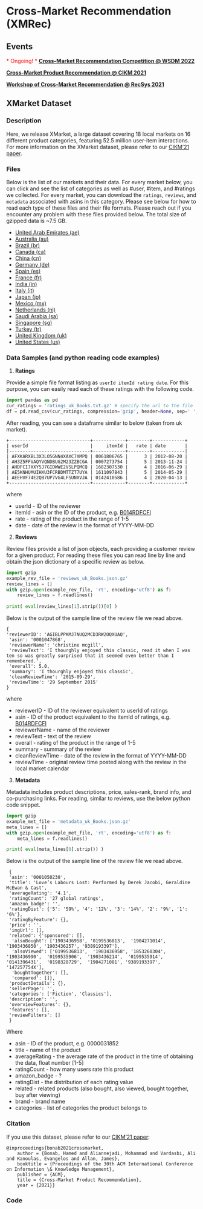 # Cross-Market Recommendation (XMRec)

## Events

<span style="color:red">* Ongoing! * </span>
**[Cross-Market Recommendation Competition @ WSDM 2022](https://xmrec.github.io//wsdmcup)**

**[Cross-Market Product Recommendation @ CIKM 2021](https://dl.acm.org/doi/abs/10.1145/3459637.3482493)**

**[Workshop of Cross-Market Recommendation @ RecSys 2021](https://xmrec.github.io//recsys)**


## XMarket Dataset

### Description
Here, we release XMarket, a large dataset covering 18 local markets on 16 different product categories, featuring 52.5 million user-item interactions. For more information on the XMarket dataset, please refer to our [CIKM’21 paper](https://arxiv.org/pdf/2109.05929.pdf). 

### Files
Below is the list of our markets and their data. For every market below, you can click and see the list of categories as well as #user, #item, and #ratings we collected. For every market, you can download the `ratings`, `reviews`, and `metadata` associated with asins in this category. Please see below for how to read each type of these files and their file formats. Please reach out if you encounter any problem with these files provided below. The total size of gzipped data is ~7.5 GB.

- [United Arab Emirates (ae)](https://xmrec.github.io/data/ae)
- [Australia (au)](https://xmrec.github.io/data/au)
- [Brazil (br)](https://xmrec.github.io/data/br)
- [Canada (ca)](https://xmrec.github.io/data/ca)
- [China (cn)](https://xmrec.github.io/data/cn)
- [Germany (de)](https://xmrec.github.io/data/de)
- [Spain (es)](https://xmrec.github.io/data/es)
- [France (fr)](https://xmrec.github.io/data/fr)
- [India (in)](https://xmrec.github.io/data/in)
- [Italy (it)](https://xmrec.github.io/data/it)
- [Japan (jp)](https://xmrec.github.io/data/jp)
- [Mexico (mx)](https://xmrec.github.io/data/mx)
- [Netherlands (nl)](https://xmrec.github.io/data/nl)
- [Saudi Arabia (sa)](https://xmrec.github.io/data/sa)
- [Singapore (sg)](https://xmrec.github.io/data/sg)
- [Turkey (tr)](https://xmrec.github.io/data/tr)
- [United Kingdom (uk)](https://xmrec.github.io/data/uk)
- [United States (us)](https://xmrec.github.io/data/us)


### Data Samples (and python reading code examples)


1. **Ratings**


Provide a simple file format listing as `userId itemId rating date`. For this purpose, you can easily read each of these ratings with the following code. 


```python
import pandas as pd
cur_ratings = 'ratings_uk_Books.txt.gz' # specify the url to the file 
df = pd.read_csv(cur_ratings, compression='gzip', header=None, sep=' ', names=["userId", "itemId", "rate", "date"] )
```

After reading, you can see a dataframe similar to below (taken from uk market). 

```
+------------------------------+------------+--------+------------+
| userId                       |     itemId |   rate | date       |
|------------------------------+------------+--------+------------|
| AFXKARXBL3X3LO5GNN4XAXC7XMPQ | 0061806765 |      3 | 2012-08-20 |
| AH3Z5FFVAQYVQNDBUG2M23ZZBCGA | 0007273754 |      5 | 2013-11-24 |
| AHDFCI7XXY5J7GIDWWE2VSLPQMCQ | 1682307530 |      4 | 2016-06-29 |
| AE5KNHUMUIHXU3FCRBDMTTZT7UYA | 1611097843 |      5 | 2014-05-29 |
| AEEHVF74E2QB7UP7VG4LFSUNXVJA | 0142410586 |      4 | 2020-04-13 |
+------------------------------+------------+--------+------------+
```

where
- userId - ID of the reviewer  
- itemId - asin or the ID of the product, e.g. [B014RDFCFI](https://www.amazon.co.uk/dp/B014RDFCFI) 
- rate - rating of the product in the range of 1-5 
- date - date of the review in the format of YYYY-MM-DD


2. **Reviews**


Review files provide a list of json objects, each providing a customer review for a given product. For reading these files you can read line by line and obtain the json dictionary of a specific review as below. 

```python
import gzip
example_rev_file = 'reviews_uk_Books.json.gz'
review_lines = []
with gzip.open(example_rev_file, 'rt', encoding='utf8') as f:
    review_lines = f.readlines()
    
print( eval(review_lines[1].strip())[0] )
```

Below is the output of the sample line of the review file we read above. 

```
{
'reviewerID': 'AGIBLPPKMJ7NUQ2MCD3RW2OQXUAQ',
 'asin': '0001047868',
 'reviewerName': 'christine mcgill',
 'reviewText': 'I thourghly enjoyed this classic, read it when I was ten so was greatly surprised that it seemed even better than I remembered.',
 'overall': 5.0,
 'summary': 'I thourghly enjoyed this classic',
 'cleanReviewTime': '2015-09-29',
 'reviewTime': '29 September 2015'
}
```
where
- reviewerID - ID of the reviewer equivalent to userId of ratings 
- asin - ID of the product equivalent to the itemId of ratings, e.g. [B014RDFCFI](https://www.amazon.co.uk/dp/B014RDFCFI)  
- reviewerName - name of the reviewer
- reviewText - text of the review
- overall - rating of the product in the range of 1-5 
- summary - summary of the review
- cleanReviewTime - date of the review in the format of YYYY-MM-DD
- reviewTime - original review time posted along with the review in the local market calendar


3. **Metadata**


Metadata includes product descriptions, price, sales-rank, brand info, and co-purchasing links. For reading, similar to reviews, use the below python code snippet.   

```python
import gzip
example_met_file = 'metadata_uk_Books.json.gz'
meta_lines = []
with gzip.open(example_met_file, 'rt', encoding='utf8') as f:
    meta_lines = f.readlines()

print( eval(meta_lines[0].strip()) )
```

Below is the output of the sample line of the review file we read above. 

```
 {
 'asin': '0001050230',
 'title': 'Love’s Labours Lost: Performed by Derek Jacobi, Geraldine McEwan & Cast',
 'averageRating': '4.1',
 'ratingCount': '27 global ratings',
 'amazon_badge': '',
 'ratingDist': {'5': '59%', '4': '12%', '3': '14%', '2': '9%', '1': '6%'},
 'ratingByFeature': {},
 'price': '',
 'imgUrl': [],
 'related': {'sponsored': [],
  'alsoBought': ['1903436958', '0199536813',  '1904271014',  '1903436850', '1903436257', '9389193397'],
  'alsoViewed': ['0199536813',  '1903436958', '1853260304',  '1903436990',  '0199535906',  '1903436214',  '0199535914',  '0141396431',  '0198328729',  '1904271081', '9389193397', '147257754X'],
  'boughtTogether': [],
  'compared': []},
 'productDetails': {},
 'sellerPage': '',
 'categories': ['Fiction', 'Classics'],
 'description': '',
 'overviewFeatures': {},
 'features': [],
 'reviewFilters': []
 }
```

Where

- asin - ID of the product, e.g. 0000031852
- title - name of the product
- averageRating - the average rate of the product in the time of obtaining the data, float number \[1-5\]
- ratingCount - how many users rate this product
- amazon_badge - ?
- ratingDist - the distribution of each rating value 
- related - related products (also bought, also viewed, bought together, buy after viewing)
- brand - brand name
- categories - list of categories the product belongs to





### Citation
If you use this dataset, please refer to our [CIKM’21 paper](https://arxiv.org/pdf/2109.05929.pdf):
```
@inproceedings{bonab2021crossmarket,
	author = {Bonab, Hamed and Aliannejadi, Mohammad and Vardasbi, Ali and Kanoulas, Evangelos and Allan, James},
	booktitle = {Proceedings of the 30th ACM International Conference on Information \& Knowledge Management},
	publisher = {ACM},
	title = {Cross-Market Product Recommendation},
	year = {2021}}
```


### Code
